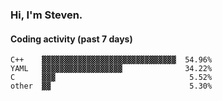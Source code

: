 ### Hi, I'm Steven.

#### Coding activity (past 7 days)
```
C++    ▓▓▓▓▓▓▓▓▓▓▓▓▓▓▓▓▓▓▓▓▓▓▓▓▓▓▓▓▓▓  54.96%
YAML   ▓▓▓▓▓▓▓▓▓▓▓▓▓▓▓▓▓▓              34.22%
C      ▓▓▓                              5.52%
other  ▓▓                               5.30%
```
